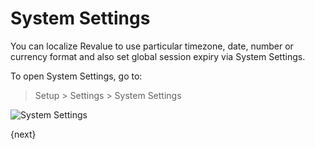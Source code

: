 # System Settings

You can localize Revalue to use particular timezone, date, number or currency format and also set global session expiry via System Settings.

To open System Settings, go to:

> Setup > Settings > System Settings

<img class="screenshot" alt="System Settings" src="{{docs_base_url}}/assets/img/setup/settings/system-settings.png">

{next}
